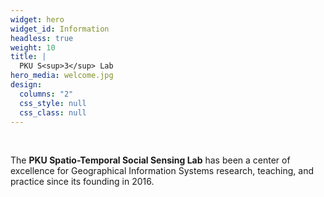 ```yaml
---
widget: hero
widget_id: Information
headless: true
weight: 10
title: |
  PKU S<sup>3</sup> Lab
hero_media: welcome.jpg
design:
  columns: "2"
  css_style: null
  css_class: null
---
```

<br>

The **PKU Spatio-Temporal Social Sensing Lab** has been a center of excellence for Geographical Information Systems research, teaching, and practice since its founding in 2016.